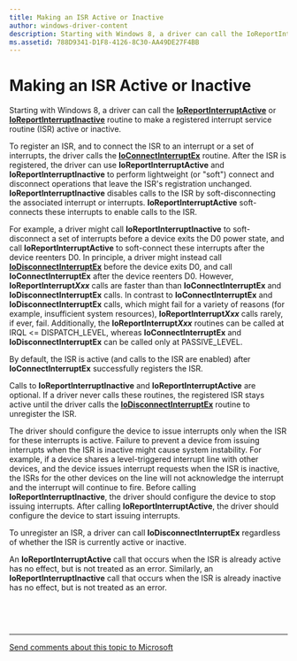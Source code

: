 ```yaml
---
title: Making an ISR Active or Inactive
author: windows-driver-content
description: Starting with Windows 8, a driver can call the IoReportInterruptActive or IoReportInterruptInactive routine to make a registered interrupt service routine (ISR) active or inactive.
ms.assetid: 788D9341-D1F8-4126-8C30-AA49DE27F4BB
---
```


# Making an ISR Active or Inactive


Starting with Windows 8, a driver can call the [**IoReportInterruptActive**](https://msdn.microsoft.com/library/windows/hardware/jj158875) or [**IoReportInterruptInactive**](https://msdn.microsoft.com/library/windows/hardware/jj158876) routine to make a registered interrupt service routine (ISR) active or inactive.

To register an ISR, and to connect the ISR to an interrupt or a set of interrupts, the driver calls the [**IoConnectInterruptEx**](https://msdn.microsoft.com/library/windows/hardware/ff548378) routine. After the ISR is registered, the driver can use **IoReportInterruptActive** and **IoReportInterruptInactive** to perform lightweight (or "soft") connect and disconnect operations that leave the ISR's registration unchanged. **IoReportInterruptInactive** disables calls to the ISR by soft-disconnecting the associated interrupt or interrupts. **IoReportInterruptActive** soft-connects these interrupts to enable calls to the ISR.

For example, a driver might call **IoReportInterruptInactive** to soft-disconnect a set of interrupts before a device exits the D0 power state, and call **IoReportInterruptActive** to soft-connect these interrupts after the device reenters D0. In principle, a driver might instead call [**IoDisconnectInterruptEx**](https://msdn.microsoft.com/library/windows/hardware/ff549093) before the device exits D0, and call **IoConnectInterruptEx** after the device reenters D0. However, **IoReportInterrupt*Xxx*** calls are faster than than **IoConnectInterruptEx** and **IoDisconnectInterruptEx** calls. In contrast to **IoConnectInterruptEx** and **IoDisconnectInterruptEx** calls, which might fail for a variety of reasons (for example, insufficient system resources), **IoReportInterrupt*Xxx*** calls rarely, if ever, fail. Additionally, the **IoReportInterrupt*Xxx*** routines can be called at IRQL &lt;= DISPATCH\_LEVEL, whereas **IoConnectInterruptEx** and **IoDisconnectInterruptEx** can be called only at PASSIVE\_LEVEL.

By default, the ISR is active (and calls to the ISR are enabled) after **IoConnectInterruptEx** successfully registers the ISR.

Calls to **IoReportInterruptInactive** and **IoReportInterruptActive** are optional. If a driver never calls these routines, the registered ISR stays active until the driver calls the [**IoDisconnectInterruptEx**](https://msdn.microsoft.com/library/windows/hardware/ff549093) routine to unregister the ISR.

The driver should configure the device to issue interrupts only when the ISR for these interrupts is active. Failure to prevent a device from issuing interrupts when the ISR is inactive might cause system instability. For example, if a device shares a level-triggered interrupt line with other devices, and the device issues interrupt requests when the ISR is inactive, the ISRs for the other devices on the line will not acknowledge the interrupt and the interrupt will continue to fire. Before calling **IoReportInterruptInactive**, the driver should configure the device to stop issuing interrupts. After calling **IoReportInterruptActive**, the driver should configure the device to start issuing interrupts.

To unregister an ISR, a driver can call **IoDisconnectInterruptEx** regardless of whether the ISR is currently active or inactive.

An **IoReportInterruptActive** call that occurs when the ISR is already active has no effect, but is not treated as an error. Similarly, an **IoReportInterruptInactive** call that occurs when the ISR is already inactive has no effect, but is not treated as an error.

 

 


--------------------
[Send comments about this topic to Microsoft](mailto:wsddocfb@microsoft.com?subject=Documentation%20feedback%20%5Bkernel\kernel%5D:%20Making%20an%20ISR%20Active%20or%20Inactive%20%20RELEASE:%20%286/14/2017%29&body=%0A%0APRIVACY%20STATEMENT%0A%0AWe%20use%20your%20feedback%20to%20improve%20the%20documentation.%20We%20don't%20use%20your%20email%20address%20for%20any%20other%20purpose,%20and%20we'll%20remove%20your%20email%20address%20from%20our%20system%20after%20the%20issue%20that%20you're%20reporting%20is%20fixed.%20While%20we're%20working%20to%20fix%20this%20issue,%20we%20might%20send%20you%20an%20email%20message%20to%20ask%20for%20more%20info.%20Later,%20we%20might%20also%20send%20you%20an%20email%20message%20to%20let%20you%20know%20that%20we've%20addressed%20your%20feedback.%0A%0AFor%20more%20info%20about%20Microsoft's%20privacy%20policy,%20see%20http://privacy.microsoft.com/default.aspx. "Send comments about this topic to Microsoft")


